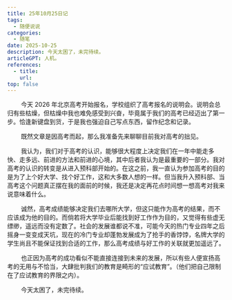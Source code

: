 ```yaml
---
title: 25年10月25日记
tags: 
  - 随便说说
categories: 
  - 随笔
date: 2025-10-25    
description: 今天太困了，未完待续。
articleGPT: 人机。
references: 
  - title: 
    url: 
top: false
---
```


$\qquad$今天 2026 年北京高考开始报名，学校组织了高考报名的说明会。说明会总归有些枯燥，但枯燥中我也难免感受到兴奋，毕竟属于我们的高考已经迈出了第一步。恰逢新键盘到货，于是我也强迫自己写点东西，留作纪念和记录。

$\qquad$既然文章是因高考而起，那么我准备先来聊聊目前我对高考的拙见。

$\qquad$我认为，我们对于高考的认识，能够很大程度上决定我们在一年中能走多快、走多远、前进的方法和前进的心境，其中后者我认为是最重要的一部分。我对高考的认识的转变是从进入预科部开始的。在这之前，我一直认为参加高考的目的是为了上个好大学、找个好工作，这和大多数人想的一样。但当我升入预科部、当高考这个问题真正摆在我的面前的时候，我还是决定再花点时间想一想高考对我来说意味着什么。

$\qquad$诚然，高考成绩能够决定我们去哪所大学，但这只能作为高考的结果，而不应该成为他的目的。而倘若将大学毕业后能找到好工作作为目的，又觉得有些虚无缥缈，遥远而没有定数了。社会的发展谁都说不准，可能今天的热门专业四年之后摇身一变变成天坑，现在的冷门专业却蓬勃发展成为了抢手的香饽饽，名牌大学的学生尚且不能保证找到合适的工作，那么高考成绩与好工作的关联就更加遥远了。

$\qquad$也正因为高考的成功看似不能直接连接到未来的发展，所以有些人便宣扬高考的无用与不恰当，大肆批判我们的教育是畸形的“应试教育”。（他们把自己限制在了应试教育的界限之内）。

$\qquad$今天太困了，未完待续。